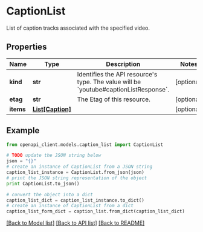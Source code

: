 # CaptionList

List of caption tracks associated with the specified video.

## Properties
Name | Type | Description | Notes
------------ | ------------- | ------------- | -------------
**kind** | **str** | Identifies the API resource&#39;s type. The value will be &#x60;youtube#captionListResponse&#x60;. | [optional]
**etag** | **str** | The Etag of this resource. | [optional]
**items** | [**List[Caption]**](Caption.md) |  | [optional]

## Example

```python
from openapi_client.models.caption_list import CaptionList

# TODO update the JSON string below
json = "{}"
# create an instance of CaptionList from a JSON string
caption_list_instance = CaptionList.from_json(json)
# print the JSON string representation of the object
print CaptionList.to_json()

# convert the object into a dict
caption_list_dict = caption_list_instance.to_dict()
# create an instance of CaptionList from a dict
caption_list_form_dict = caption_list.from_dict(caption_list_dict)
```
[[Back to Model list]](../README.md#documentation-for-models) [[Back to API list]](../README.md#documentation-for-api-endpoints) [[Back to README]](../README.md)
